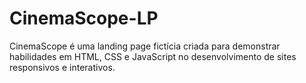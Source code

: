 # CinemaScope-LP
CinemaScope é uma landing page fictícia criada para demonstrar habilidades em HTML, CSS e JavaScript no desenvolvimento de sites responsivos e interativos.
